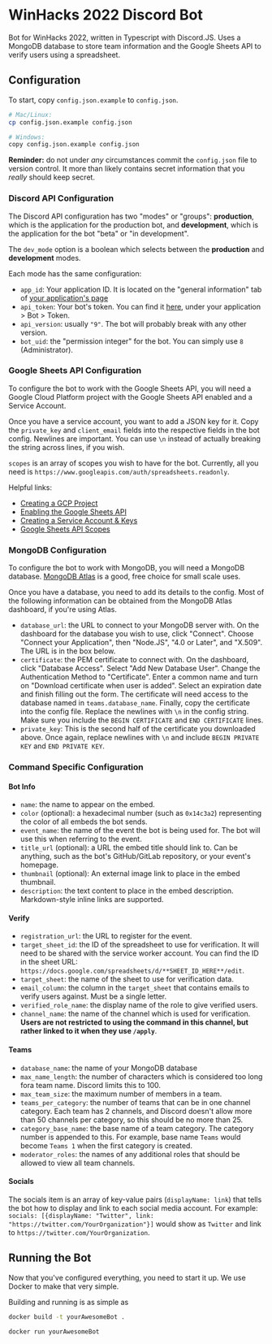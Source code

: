 # WinHacks 2022 Discord Bot

Bot for WinHacks 2022, written in Typescript with Discord.JS. Uses a MongoDB database to store team information and the Google Sheets API to verify users using a spreadsheet.

## Configuration

To start, copy `config.json.example` to `config.json`.

```bash
# Mac/Linux:
cp config.json.example config.json

# Windows:
copy config.json.example config.json
```

**Reminder:** do not under _any_ circumstances commit the `config.json` file to version control. It more than likely contains secret information that you _really_ should keep secret.

### Discord API Configuration

The Discord API configuration has two "modes" or "groups": **production**, which is the application for the production bot, and **development**, which is the application for the bot "beta" or "in development".

The `dev_mode` option is a boolean which selects between the **production** and **development** modes.

Each mode has the same configuration:

-   `app_id`: Your application ID. It is located on the "general information" tab of [your application's page](https://discord.com/developers/applications)
-   `api_token`: Your bot's token. You can find it [here](https://discord.com/developers/applications), under your application > Bot > Token.
-   `api_version`: usually `"9"`. The bot will probably break with any other version.
-   `bot_uid`: the "permission integer" for the bot. You can simply use `8` (Administrator).

### Google Sheets API Configuration

To configure the bot to work with the Google Sheets API, you will need a Google Cloud Platform project with the Google Sheets API enabled and a Service Account.

Once you have a service account, you want to add a JSON key for it. Copy the `private_key` and `client_email` fields into the respective fields in the bot config. Newlines are important. You can use `\n` instead of actually breaking the string across lines, if you wish.

`scopes` is an array of scopes you wish to have for the bot. Currently, all you need is `https://www.googleapis.com/auth/spreadsheets.readonly`.

Helpful links:

-   [Creating a GCP Project](https://developers.google.com/workspace/guides/create-project)
-   [Enabling the Google Sheets API](https://developers.google.com/workspace/guides/enable-apis)
-   [Creating a Service Account & Keys](https://developers.google.com/workspace/guides/create-credentials#service-account)
-   [Google Sheets API Scopes](https://developers.google.com/identity/protocols/oauth2/scopes#sheets)

### MongoDB Configuration

To configure the bot to work with MongoDB, you will need a MongoDB database. [MongoDB Atlas](https://www.mongodb.com/atlas) is a good, free choice for small scale uses.

Once you have a database, you need to add its details to the config. Most of the following information can be obtained from the MongoDB Atlas dashboard, if you're using Atlas.

-   `database_url`: the URL to connect to your MongoDB server with. On the dashboard for the database you wish to use, click "Connect". Choose "Connect your Application", then "Node.JS", "4.0 or Later", and "X.509". The URL is in the box below.
-   `certificate`: the PEM certificate to connect with. On the dashboard, click "Database Access". Select "Add New Database User". Change the Authentication Method to "Certificate". Enter a common name and turn on "Download certificate when user is added". Select an expiration date and finish filling out the form. The certificate will need access to the database named in `teams.database_name`. Finally, copy the certificate into the config file. Replace the newlines with `\n` in the config string. Make sure you include the `BEGIN CERTIFICATE` and `END CERTIFICATE` lines.
-   `private_key`: This is the second half of the certificate you downloaded above. Once again, replace newlines with `\n` and include `BEGIN PRIVATE KEY` and `END PRIVATE KEY`.

### Command Specific Configuration

#### Bot Info

-   `name`: the name to appear on the embed.
-   `color` (optional): a hexadecimal number (such as `0x14c3a2`) representing the color of all embeds the bot sends.
-   `event_name`: the name of the event the bot is being used for. The bot will use this when referring to the event.
-   `title_url` (optional): a URL the embed title should link to. Can be anything, such as the bot's GitHub/GitLab repository, or your event's homepage.
-   `thumbnail` (optional): An external image link to place in the embed thumbnail.
-   `description`: the text content to place in the embed description. Markdown-style inline links are supported.

#### Verify

-   `registration_url`: the URL to register for the event.
-   `target_sheet_id`: the ID of the spreadsheet to use for verification. It will need to be shared with the service worker account. You can find the ID in the sheet URL: `https://docs.google.com/spreadsheets/d/**SHEET_ID_HERE**/edit`.
-   `target_sheet`: the name of the sheet to use for verification data.
-   `email_column`: the column in the `target_sheet` that contains emails to verify users against. Must be a single letter.
-   `verified_role_name`: the display name of the role to give verified users.
-   `channel_name`: the name of the channel which is used for verification. **Users are not restricted to using the command in this channel, but rather linked to it when they use `/apply`**.

#### Teams

-   `database_name`: the name of your MongoDB database
-   `max_name_length`: the number of characters which is considered too long fora team name. Discord limits this to 100.
-   `max_team_size`: the maximum number of members in a team.
-   `teams_per_category`: the number of teams that can be in one channel category. Each team has 2 channels, and Discord doesn't allow more than 50 channels per category, so this should be no more than 25.
-   `category_base_name`: the base name of a team category. The category number is appended to this. For example, base name `Teams` would become `Teams 1` when the first category is created.
-   `moderator_roles`: the names of any additional roles that should be allowed to view all team channels.

#### Socials

The socials item is an array of key-value pairs (`displayName: link`) that tells the bot how to display and link to each social media account. For example: `socials: [{displayName: "Twitter", link: "https://twitter.com/YourOrganization"}]` would show as `Twitter` and link to `https://twitter.com/YourOrganization`.

## Running the Bot

Now that you've configured everything, you need to start it up. We use Docker to make that very simple.

Building and running is as simple as

```sh
docker build -t yourAwesomeBot .

docker run yourAwesomeBot
```
